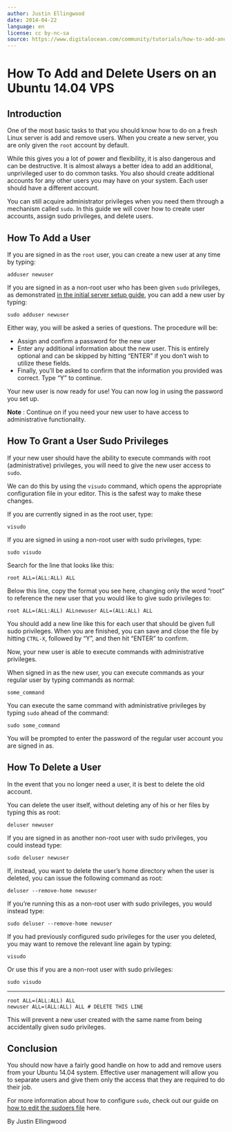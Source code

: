 ```yaml
---
author: Justin Ellingwood
date: 2014-04-22
language: en
license: cc by-nc-sa
source: https://www.digitalocean.com/community/tutorials/how-to-add-and-delete-users-on-an-ubuntu-14-04-vps
---
```


# How To Add and Delete Users on an Ubuntu 14.04 VPS

## Introduction

One of the most basic tasks to that you should know how to do on a fresh Linux server is add and remove users. When you create a new server, you are only given the `root` account by default.

While this gives you a lot of power and flexibility, it is also dangerous and can be destructive. It is almost always a better idea to add an additional, unprivileged user to do common tasks. You also should create additional accounts for any other users you may have on your system. Each user should have a different account.

You can still acquire administrator privileges when you need them through a mechanism called `sudo`. In this guide we will cover how to create user accounts, assign sudo privileges, and delete users.

## How To Add a User

If you are signed in as the `root` user, you can create a new user at any time by typing:

    adduser newuser

If you are signed in as a non-root user who has been given `sudo` privileges, as demonstrated [in the initial server setup guide](https://www.digitalocean.com/community/articles/initial-server-setup-with-ubuntu-14-04), you can add a new user by typing:

    sudo adduser newuser

Either way, you will be asked a series of questions. The procedure will be:

- Assign and confirm a password for the new user
- Enter any additional information about the new user. This is entirely optional and can be skipped by hitting “ENTER” if you don’t wish to utilize these fields.
- Finally, you’ll be asked to confirm that the information you provided was correct. Type “Y” to continue.

Your new user is now ready for use! You can now log in using the password you set up.

**Note** : Continue on if you need your new user to have access to administrative functionality.

## How To Grant a User Sudo Privileges

If your new user should have the ability to execute commands with root (administrative) privileges, you will need to give the new user access to `sudo`.

We can do this by using the `visudo` command, which opens the appropriate configuration file in your editor. This is the safest way to make these changes.

If you are currently signed in as the root user, type:

    visudo

If you are signed in using a non-root user with sudo privileges, type:

    sudo visudo

Search for the line that looks like this:

    root ALL=(ALL:ALL) ALL

Below this line, copy the format you see here, changing only the word “root” to reference the new user that you would like to give sudo privileges to:

    root ALL=(ALL:ALL) ALLnewuser ALL=(ALL:ALL) ALL

You should add a new line like this for each user that should be given full sudo privileges. When you are finished, you can save and close the file by hitting `CTRL-X`, followed by “Y”, and then hit “ENTER” to confirm.

Now, your new user is able to execute commands with administrative privileges.

When signed in as the new user, you can execute commands as your regular user by typing commands as normal:

    some_command

You can execute the same command with administrative privileges by typing `sudo` ahead of the command:

    sudo some_command

You will be prompted to enter the password of the regular user account you are signed in as.

## How To Delete a User

In the event that you no longer need a user, it is best to delete the old account.

You can delete the user itself, without deleting any of his or her files by typing this as root:

    deluser newuser

If you are signed in as another non-root user with sudo privileges, you could instead type:

    sudo deluser newuser

If, instead, you want to delete the user’s home directory when the user is deleted, you can issue the following command as root:

    deluser --remove-home newuser

If you’re running this as a non-root user with sudo privileges, you would instead type:

    sudo deluser --remove-home newuser

If you had previously configured sudo privileges for the user you deleted, you may want to remove the relevant line again by typing:

    visudo

Or use this if you are a non-root user with sudo privileges:

    sudo visudo

* * *

    root ALL=(ALL:ALL) ALL
    newuser ALL=(ALL:ALL) ALL # DELETE THIS LINE

This will prevent a new user created with the same name from being accidentally given sudo privileges.

## Conclusion

You should now have a fairly good handle on how to add and remove users from your Ubuntu 14.04 system. Effective user management will allow you to separate users and give them only the access that they are required to do their job.

For more information about how to configure `sudo`, check out our guide on [how to edit the sudoers file](https://www.digitalocean.com/community/articles/how-to-edit-the-sudoers-file-on-ubuntu-and-centos) here.

By Justin Ellingwood
